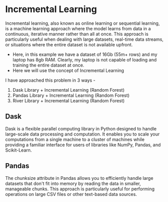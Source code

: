 # Incremental Learning

Incremental learning, also known as online learning or sequential learning, is a machine learning approach where the model learns from data in a continuous, iterative manner rather than all at once. 
This approach is particularly useful when dealing with large datasets, real-time data streams, or situations where the entire dataset is not available upfront.

* Here, in this example we have a dataset of 16Gb (55m+ rows) and my laptop has 8gb RAM. Clearly, my laptop is not capable of loading and training the entire dataset at once.
* Here we will use the concept of Incremental Learning

I have approached this problem in 3 ways - 
1. Dask Library + Incremental Learning (Random Forest)
2. Pandas Library + Incremental Learning (Random Forest)
3. River Library + Incremental Learning (Random Forest)


## Dask 

Dask is a flexible parallel computing library in Python designed to handle large-scale data processing and computation.
It enables you to scale your computations from a single machine to a cluster of machines while providing a familiar interface for users of libraries like NumPy, Pandas, and Scikit-Learn.

## Pandas

The chunksize attribute in Pandas allows you to efficiently handle large datasets that don't fit into memory by reading the data in smaller, manageable chunks. 
This approach is particularly useful for performing operations on large CSV files or other text-based data sources.
